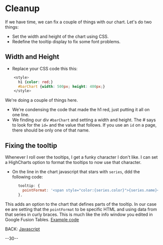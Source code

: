 # Cleanup

If we have time, we can fix a couple of things with our chart. Let's do two things:

* Set the width and height of the chart using CSS.
* Redefine the tooltip display to fix some font problems.

## Width and Height

* Replace your CSS code this this:

```css
    <style>
      h1 {color: red;}
      #barChart {width: 500px; height: 400px;}
    </style>
```

We're doing a couple of things here.

* We're condensing the code that made the h1 red, just putting it all on one line.
* We finding our div `#barChart` and setting a width and height. The # says to look for the `id=` and the value that follows. If you use an `id` on a page, there should be only one of that name.

## Fixing the tooltip

Whenever I roll over the tooltips, I get a funky character I don't like. I can set a HighCharts option to format the tooltips to now use that character.

* On the line in the chart javascript that stars with `series`, ddd the following code:

```javascript
      tooltip: {
        pointFormat: '<span style="color:{series.color}">{series.name}</span>: <b>{point.y}</b><br/>',
      },
```

This adds an option to the chart that defines parts of the tooltip. In our case ee are setting that the `pointFormat` to be specific HTML and using data from that series in curly braces. This is much like the info window you edited in Google Fusion Tables. [Example code](04_mychart.html)

BACK: [Javascript](03_javascript.md)

--30--
